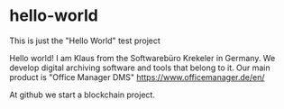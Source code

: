 # hello-world
This is just the "Hello World" test project

Hello world! I am Klaus from the Softwarebüro Krekeler in Germany.
We develop digital archiving software and tools that belong to it.
Our main product is "Office Manager DMS" https://www.officemanager.de/en/

At github we start a blockchain project.
